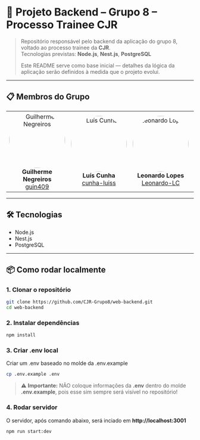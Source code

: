 # 🧰 Projeto Backend – Grupo 8 – Processo Trainee CJR

> Repositório responsável pelo backend da aplicação do grupo 8, voltado ao processo trainee da **CJR**.  
> Tecnologias previstas: **Node.js**, **Nest.js**, **PostgreSQL**
>  
> Este README serve como base inicial — detalhes da lógica da aplicação serão definidos à medida que o projeto evolui.

---

## 📋 Membros do Grupo

<table align="center">
  <tr>
    <td align="center">
      <img src="https://avatars.githubusercontent.com/u/166563802?v=4" width="150" height="150" style="border-radius:50%;" alt="Guilherme Negreiros"/><br>
      <b>Guilherme Negreiros</b><br>
      <a href="https://github.com/guin409">guin409</a>
    </td>
    <td align="center">
      <img src="https://avatars.githubusercontent.com/u/87036806?v=4" width="150" height="150" style="border-radius:50%;" alt="Luís Cunha"/><br>
      <b>Luís Cunha</b><br>
      <a href="https://github.com/cunha-luiss">cunha-luiss</a>
    </td>
    <td align="center">
      <img src="https://avatars.githubusercontent.com/u/107566329?v=4" width="150" height="150" style="border-radius:50%;" alt="Leonardo Lopes"/><br>
      <b>Leonardo Lopes</b><br>
      <a href="https://github.com/Leonardo-LC">Leonardo-LC</a>
    </td>
    <td align="center">
      <img src="https://avatars.githubusercontent.com/u/227692461?v=4" width="150" height="150" style="border-radius:50%;" alt="Vinicius"/><br>
      <b>Vinicius</b><br>
      <a href="https://github.com/ViniciusA05">ViniciusA05</a>
    </td>
  </tr>
</table>

---

## 🛠️ Tecnologias

- Node.js 
- Nest.js 
- PostgreSQL

---

## 📦 Como rodar localmente

### 1. Clonar o repositório  
```bash
git clone https://github.com/CJR-Grupo8/web-backend.git
cd web-backend
```

### 2. Instalar dependências  
```bash
npm install
```

### 3. Criar .env local
Criar um .env baseado no molde da .env.example
```bash
cp .env.example .env
```
>⚠️ **Importante:** NÃO coloque informações da **.env** dentro do molde **.env.example**, pois esse sim sempre será visível no repositório!

### 4. Rodar servidor
O servidor, após comando abaixo, será inciado em **http://localhost:3001**
```bash
npm run start:dev
```